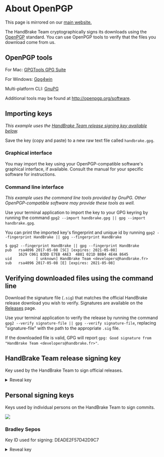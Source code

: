 # About OpenPGP

This page is mirrored on our [main website.](https://handbrake.fr/openpgp.php)

The HandBrake Team cryptographically signs its downloads using the [OpenPGP](http://openpgp.org) standard. You can use OpenPGP tools to verify that the files you download come from us.

## OpenPGP tools

For Mac: [GPGTools GPG Suite](https://gpgtools.org/)

For Windows: [Gpg4win](https://www.gpg4win.org/)

Multi-platform CLI: [GnuPG](https://www.gnupg.org/download/#binary)

Additional tools may be found at http://openpgp.org/software.

## Importing keys

*This example uses the [HandBrake Team release signing key available below](https://github.com/HandBrake/HandBrake/wiki/OpenPGP#handbrake-team-release-signing-key).*

Save the key (copy and paste) to a new raw text file called `handbrake.gpg`.

### Graphical interface

You may import the key using your OpenPGP-compatible software's graphical interface, if available. Consult the manual for your specific software for instructions.

### Command line interface

*This example uses the command line tools provided by GnuPG. Other OpenPGP-compatible software may provide these tools as well.*

Use your terminal application to import the key to your GPG keyring by running the command `gpg2 --import handbrake.gpg || gpg --import handbrake.gpg`.

You can print the imported key's fingerprint and unique id by running `gpg2 --fingerprint HandBrake || gpg --fingerprint HandBrake`

```
$ gpg2 --fingerprint HandBrake || gpg --fingerprint HandBrake
pub   rsa4096 2017-05-08 [SC] [expires: 2021-05-08]
      1629 C061 B3DD E7EB 4AE3  4B81 021D B8B4 4E4A 8645
uid           [ unknown] HandBrake Team <developers@handbrake.fr>
sub   rsa4096 2017-05-08 [E] [expires: 2021-05-08]
```

## Verifying downloaded files using the command line

Download the signature file (`.sig`) that matches the official HandBrake release download you wish to verify. Signatures are available on the [Releases](https://github.com/HandBrake/HandBrake/releases) page.

Use your terminal application to verify the release by running the command `gpg2 --verify signature-file || gpg --verify signature-file`, replacing "signature-file" with the path to the appropriate `.sig` file.

If the downloaded file is valid, GPG will report `gpg: Good signature from "HandBrake Team <developers@handbrake.fr>"`.

## HandBrake Team release signing key

Key used by the HandBrake Team to sign official releases.

<details>
<summary>Reveal key</summary>
<p><pre><code>-----BEGIN PGP PUBLIC KEY BLOCK-----

mQINBFkQpw8BEADpPeQ2xW4rVObYATTXCWGA4nHmaHkDzWMqrHRXspx80KL2Lv/8
dJgbtYVzldIExKJnxOkielDRH+pLx+B9wHXcaX/ZA++vhz74tcwk9iXiGgKE1bZa
6fu2sAOBED4OHPik9MHGyHuC/zJUaM6LtEg6GrRio/iR//WFjPo8DFf7mN/1NcrG
AWT+4egcFxiJ2x+jOQ6s9p1kSzNJN/Xw/0goMnF1rQHUqklIKX5duA8mQ6HqL1pY
RGnSobZmasmSPG+CCFhXZg1LFzutDrxYuz3AIAFUgMJxCwfstu9Blf95lPSzqdPc
fTG2lyX2O+zSfR4M/Woc1Ki5VT081h+w03Z6CGSO33w/Ua9C7DF8RMZJPWlBwQdf
qNvz0fFEvMYDAJqqIwxyJMdrLq1zX25oBFZZwhugmlxp11/uBWegprGGtf/6U8lJ
v6Zyq4ffB6SaVWYAEGh9J3zDoyuHVuzDLBPAEh2mXJ4a5JysWPVblzYzjjSiT4MI
fQuiYbnwK8CSPXP5NmixMyk4wjQmVvptCsjlLguQCFPRYYpqvDlRiRTR8l815LqH
eIwUIgjU8SlujQq7ui4gCdi+9/yWLbNQk/+NB4bjVMn15a0PWeoxW+Jw0YXbXNpZ
ZM4McgAvbMvRbj0a8s9wpfGpbOG6cGv+yMU7kiPTPoi2MqJSpSSw3Dm9UQARAQAB
tChIYW5kQnJha2UgVGVhbSA8ZGV2ZWxvcGVyc0BoYW5kYnJha2UuZnI+iQI9BBMB
CgAnBQJZEKcPAhsDBQkHhh+ABQsJCAcDBRUKCQgLBRYCAwEAAh4BAheAAAoJEAId
uLROSoZFIDMP/RNEtwdRGCXqCx8ocTnr3JV4aPeYJJ6ul1/Q+zohRrSMu2E60eAc
ys+3QxJKtUceFy9Bhf/WpFQDwo8PaWeHaOYY2quSxX+rDyhP79iNS3oM2DEcQl8H
0DEdw/eksnE19enbjl5piDRVbxLdof4PTSn3d6nlAU+eYlXMOT1Mfa7iO5vAFSyB
uPsjUIudCHrVWAgkzjVYC4GKGWZXteNX4DfJDKlpvwn67X5pWIGJ42ugWL+3mTjL
8axvhhO96F1kbaFhVqzmTccFWPfV8JE/AE7zIiuk1kxfiBqLUEyQ7Zpo/vvLZlB1
3labNtmz8xG0tADR+9jN9RCWmZQ4ma3L0TnS0EoplgfELHY4E98UpdsVzmZOddX/
QX1CfkkaxxLcpAViALgUfd/LEdEoMF8W3am0oYL8slJfNiyDS8VyWuAXevd+BZ4m
sdMUKi41UuyEheXMb7s6DeakAKXUwfIMAnNQQ7t0S6t33LLbUGpGB+nIqP7M/vHg
1trC7xtN8eKvopqgcKXdUJPjo0z3V3VjoX7ApBe5hxyLogv+qWHs0IYwTPljNNsX
U634SGO+hVTTLMzdU2EIJAARgcmQA6tJ1rEcO0gm7yvV6PgCluvwAb+dx9fXhmbZ
yrGnptuWdwvAwvtyEPqGlzBroacObS3hp77spSlit/Dh5MU3t9dOUkjduQINBFkQ
pw8BEADYbTDxSnniwZNs+/zHhN1RyiqVO/odlu3jF/ld7/u+EMy09X1joCNrFA2i
GfPkc3ofmg8XhGCbisCZmpPGz7fXNzrdxapLOsNci8nYWrlzwrVrtHfHIKuf/711
lsbYnxmNJBMZbE+6tXVYZzEIvA7MIwB15FTfK/1Ehmneql5RRKk274Wbc3cR4VvX
uoat43zbFt3dQEi/lq3U39fjpsDPha47JVSfIJlmAHbSHFlYKv1BeeZdq6eRlrwj
n51ZWEzV4rcN136EoRrQNRyoFopoDh5TAvAXAZADNpYSfY8Kc+/HnqiMj0O1qwTH
ALjWPVbr+eGJ5yPjK2dmooYZ4XbXKuaIc1FgNF4G8ZzIYjcxzmjt03GqRI2mtRo7
8SF2YryUnhbZLRNuui31AQaPG/cl2ZJGPiS+j7HPHNW1PzgCq/vz/YU1m8NmrSpd
Kh53RI42bsd7q3HScT5TfoVzqB69bROqLoUKKKN3o9tazflymRjZ3jE6GY62Yx41
WWRsRlP+eYbs8c7MJiM+/o7ElFWkx3Z4mrKzsdKp+Z0yPvEU1CdHStogPkJbKJfa
xrI40VAY1/2PRNV2LNUpCAjrD5h/PYpl3XkYBt3r4+0uNGlZrVU3dDPpmopMWkev
hPLkveQufyuPPdRLpooMfcLXT7C/viTa6cOa4GshR7zaZWIXTwARAQABiQIlBBgB
CgAPBQJZEKcPAhsMBQkHhh+AAAoJEAIduLROSoZF9AwQAOj0GDn9NWCLeL0IYXIG
+ypTV1YgnFv9gADGN1cjr7iQqAHvwUFHoRwqD2pqUycj2dbiY1roAr8L6fBhvmfq
Bj2AArjZ5SiIvKgVmXLWymPLpgICzRYYkjcXEqx4U6IWwZQD33HxY+wSfdL0Kiv5
hsMeb1nfk9MZvFhn7LFflZclztYpipKV/imBCcG0RB5cFmLrYRzgwyIL6FU52uCK
V/JZuePc+nZF4nQ3/LziRpb1SkP2emw1U7ClmxB+gvL8B4cgpsi2VduMAWPzc0Ci
lZPPc+bLeMPC1WFZSKrdz41IQcngj14Rn7Y16m9apFIbH3aSaf96pKvEpWGd7DlW
4W7J9R9l6Cmvcx8S6ZIIHbllcC8H9wF7Op8AKiGkRlWM1Q/IgU81kXpaO999wNuS
ZauiwbjcuvoOZdLU23AYmQWvDWbzay9HerDLoQld9FH4ZaDn4aq28Tgn0NlPk5NV
FWKfSAVvLQL1nc2n57l9NTRiWyzFVN9vD0qsYPcVShjtXjw8zMLH4lX48gfTlupa
NaghFGS8apfNJB1nMFHhkweu8sZ/fGmF7tUpHgz8xaAYmRfF5bIZO3jt+EpmcTKp
N9R0KA2Tau8RgIr14e9ws1i/NylW7z/CXMtxGiWwegWJxl5ZcVKm/3e/Nh4Am0PJ 
TalAuh1G9VxHGQR88NntjQOK
=2vLY
-----END PGP PUBLIC KEY BLOCK-----</pre></code></p>
</details>

## Personal signing keys

Keys used by individual persons on the HandBrake Team to sign commits.

![](https://user-images.githubusercontent.com/70239/27506980-7cd97d52-5893-11e7-8e04-495b1cc0805f.png)

### Bradley Sepos

Key ID used for signing: DEADE2F57D42D9C7

<details>
<summary>Reveal key</summary>
<p><pre><code>-----BEGIN PGP PUBLIC KEY BLOCK-----

mQINBFlN9oYBEAC2WrDb+u86bQAWfpyidcq9TUJr5dwDLFTjcjPRS9uAqNuDEZzW
kHnKjdSgpPd/VEzmQ4PjItTF3JEsu4jJMhSJRXSOOxsRk5LCSecJ/HDluSospPJX
VHxBnnNQFNpwkCkeXE26d1gyyMPSx3cA+cHzqDOQ+ucOpHWxdh48gKc4qrth6TSh
QP3abKsCj4GVgTHbXQEUu+If+w/EYWdaaVvtVFmw4Vi+CrrQNW7ma6bZ0UDXlJ7R
4LwBia8zX6Z7KHNAu9MXe6wxVPF4Zfb9YkFNxCyPPdUP4ftW9FhoS5v04EEs/r8/
q9iRnHj9YXsFSGVQW0iU4WJlvnCFTrZf6cQ76GbO2aBat0nKWdIIuEGkwOJ3sA6o
cVmDRSo65zoSxf+UPzCdOwzkg76iHPwzQxfkkMmhiuq9+rqLKmYsuE/BL4h5imGZ
hrAnjEvsWCcrU82S+lQbgwAjAnJRW91LX5MfqxdjZDiv6bYBBgDPb0U7NGDRf/vN
mFh9GplCup3hCrpOhNi29JzGwfWiXe4uUWkraQQYmcrTDbD17DxRuImjd6CrbFgC
sfPS8a7N+K0H5vvINPHlFYdv7oCQS17X5Gxqi29tvxzZbH/IjSTDDlAdSvXoz7TS
QTQAOzXG/mb3sXxSWWbkjSAoUWp0foJfjHPz78oZ5U/1e+tzBd1w6eUZwQARAQAB
tElCcmFkbGV5IFNlcG9zIChIYW5kQnJha2UgUGVyc29uYWwgU2lnbmluZyBLZXkp
IDxicmFkbGV5QGJyYWRsZXlzZXBvcy5jb20+iQJUBBMBCAA+FiEEjyjCuAe91dd3
wVrE8/+eawV+2K0FAllN9oYCGwMFCQlmAYAFCwkIBwIGFQgJCgsCBBYCAwECHgEC
F4AACgkQ8/+eawV+2K05Rg/+ISxCPe5GcWfO5qHQgG672oMSuGwRiJ/KKXjH7MGD
yN2XBZ3rBWK+y7bF+Sb/Ag/PsCeUAq9x4Z9yNAL4bEdHivQyWIavCatg66Jdy9Kt
fHM5jvZiJ+DxQor4Ngt6dzBrXJRSZJBnk5w1/rEMttwbzXZnK46d/Ycr7x8rbThw
IJB+1UI63stjKmzqiC1FBemu+U4xGi4XRBa7ozRD37pQQi9eCOFv1E8NHbVxMyXv
Ol1fLBYzby82O5fbb4X1sMHz+fkZwNwl0toJwSwKi11Of8jGFFgWXb6nOH6cgfOi
YzADeILnimOVRmh5zoRPCFub+RddIoHMd7XTM7zAIushppvBw/hgAnHAZRCsGJry
svVXaHGCqV+ZShUmBmSckrvsMdvjYjHnFAsZHcxERZTN8T8Tp9BcdyHbH4SX4iKi
NuYW4dFGVCH1FdqSvI9vh15HJHZN9L3ztBD29myG4ayoAarzO4f0kfAXKc3aWxFH
1Wya83ji7agZNsjzZRzDEW2SE1AP5z3CVPt4Op9MHg+5MdeGd6k8P6VJDbBntE83
FwQeEhiwEgApsK0qgdnKYHfk4V0x+/izXxLSpm1lbV7hleYlAMhCjBWsVSIDQ1XM
jaKgYtsMkGhlmWLjtr57dcUniOlcDDNf9X/YBYg+QPnY0Gmz2CPK0nZISIGvDwdH
+xDR/wAAMP7/AAAw+QEQAAEBAAAAAAAAAAAAAAAA/9j/4QAYRXhpZgAASUkqAAgA
AAAAAAAAAAAAAP/sABFEdWNreQABAAQAAABaAAD/7gAOQWRvYmUAZMAAAAAB/9sA
hAABAQEBAQEBAQEBAgEBAQICAgEBAgICAgICAgICAwIDAwMDAgMDBAQEBAQDBQUF
BQUFBwcHBwcICAgICAgICAgIAQEBAQICAgUDAwUHBQQFBwgICAgICAgICAgICAgI
CAgICAgICAgICAgICAgICAgICAgICAgICAgICAgICAgICAj/wAARCACAAIADAREA
AhEBAxEB/8QArgAAAQQDAQEBAQAAAAAAAAAACQYHCAoCBAUDAAsBAQABBAMBAQAA
AAAAAAAAAAAGBAUHCAABAgMJEAABAwMDAgQEBQIEBAYDAAABAgMEEQUGACEHMRJB
IhMIUWEUCXGBMiMVQhaRobEzwdFSYuFygkNTJIM0NREAAQMCAwUFCAEEAQUAAAAA
AQACAxEEITEFQVFxEgZhgZEiE/ChscHRMhQHQuHxUhUIYnKCIyT/2gAMAwEAAhED
EQA/ALqQQQNuh8dEFUILAo2rTanX4azmKxRb5o/h7pfoFluLUh4SUBDn06arT50l
CxU/0k9aUHU6rz+27oS3zYscG/FWO/T9s6GxdKKeZxz7EKX3K2ODJj3O2Y8mS7Fg
ypCEBjuWG1qZKJMiN2p7lOBsdnqq/UApWwqdQtJUOo3FoPd/ZTfb0LeZ2DiPbhwT
Ee3DG8M4dwfl7nOfbmb7cojTES0NzWS+68uIS4uI2HHEBRUtxIKzXYFSia00i1G+
eXBu7vxOCVWts1orjj3ZYoO/L3um9wvue5Q/sjDuHrdYbS/cQ7cIrbVyvVznPuO9
zinn5Dy0p6dqQlIQkbJTQaLLXSLa3b6jnHmp7Zpjju7u5k9JoBaTuRNeI/ti8g5d
BgXnMbScURdAh9eKssyocRtKBVsKQwwKrSFHcqrv130mAkccie0gqQrW2s7ePzlo
4Fv1UxIn2t+LzY4zd9tjEGSwFKXPjW6VMlP9yaBCi+rsQE/9qa68DFdDGpA4Jb+b
Yu8jWg8S0U+ZUK/cR9tLDYcKa9j1rnOmGkOpY/jVuhC2iCklTgAI2ApTbXlb6pdx
uo7FJtR0Szmiq2gPEFV+OfOGrvhz8nH7VhFycW0rvjSW7ZMJqXiVOVCVAqr2gEnY
bDY6PdG1EOILnAd6hfXNIfHUBp8FAjkLDrjHYRb8jsU62zXqqZhvxn4XkP6/V9dv
zA132+ddHOmahFz1a4HgaqOdW0yXko5p8KJEWzkbJcLz2Fm0Ge1IdnIjxsiglxb6
pTkaK1EKVF0k/vNR2ylYNe9IIoRu+sZGYuVpxGXf/c9yHHh4lqcqAHuw94V0v7Cv
uqbui85wfILnLds+ZLs8rFXpTy/RQ8lC460pRUoS/wCYJcACSvtrUkCr70rqZ53R
vONMN2HtggvrLSgx7ZmDA57+zwyVq9DBAIV1rT89HJlQd6ZWfojfb8Rrn1Vv01/P
QT0p+WtGQrPSXeLR3HRI/wBdePqpXVYKbISTWms9RclRMzufdmL3dbzDi1jvIWxG
fUApXaE79iAkVG3isA132GqrdZarJLfySt+04DuVr+jNHZHYRxO+4YnvUIspw6Bf
JLb1ugSlxHn+7IWVukSXWn0Kbc7PpUpUoUBCe0BFOtQVajiW4Z/EGm3+ntTepOht
318xAOzs4+1dyZLnjhqWnju2YpguMw7a9HXIF8yR+v7Ud50Vba9ILLjqz21ACBUV
Uremm507onhxFKVx37h7fNOVvA2eorUHZu9uPdgpL/b79puH8fWdvJF4vEj3rudA
upaDkyUe7zuOOrSPN3JPQUA20YdN2TruX1JMQMkw9Vaiyyh9KPM5osjsZxqOtRX2
JAqqu9B+P/DUlvhIbVRPHOHPokFLnNPx5SEKUVAlC0VBK6bim+2mOS4a5pAKLLe1
c14J/sow8m2Zt+DMDJKVqQrtoCBSniRoR1G3ByUsaFd1A5skGvnTjuDLk3BaYZdf
Pq0YKQG1FXeKg0JCkmhSRpritHnJPt/ZxS4uzohEe4D2mWfNIHrtQfXynudeu9zp
VayoBTTRdT5lhtFSqvVaiOg3ItKfNA/Py7EBaxoEcrcsUMLPvaLd4DbrkmAibZIS
0xpcNxk/UNevUNvlxLZUQhZqCSKeFanR5a6nI3FRNqehtaaFWZvsG+02JY7ZkmX3
RSpRxlVqSzB9VR9Nb/qSgpxJH6ipoEVPw20e9GgSyvk3ABQ91470wyHifkrWiGjT
zbqIqr8dSLzFR3yr++lvSm46a0t0X3pjYkDWLKLt9g2p8d/lrS65StG4LSzBmvuP
IjNRmnXHpTho22hCCtSlk/0gDfSDVL1lvbPkeaBoJqnTRdOkuruOFg5nOcBTfio9
wxaOVOMctzDCYs6WLO84xCyF9QQ1dVxaF0Msg1QhPRNTuP8ADVZII49R0+SeFrqN
ODj/ACpnQbBuVxL7RpdE1eGyvXMa6RoJaM46/bzHaTt3KOHHltmSWYF7agOfxd+9
RRc7AQlbTpbU2spU5QpKVDzEUO+gawjLwHNxa75b+CJtetX2czoZSOdm478QRlUH
BL/KLDAnNwkzZ8cWu296WmQ2o98g1SlXkClLUigIUrb4ay7t21HM4crfbv4pPYzv
FS1p5nU8PgOCfvh6zNxbcI8Yn6VAT9G4QQpTY6/jX/w0edKW+GGWxBXWV35qnPbx
9vqnvkttKju+oruaSCFrPUrHyGjCZo5TuQDBI4PFM/km9YgsuuvPR4xW3ufVQBSp
V/nocit2uJLRVGEt25rQHHFR85ZW5b4760tdyEBX7JFD8euh7UWHnopE6dmaY6lD
b5KhxLk7KUlrtLlSBTt6nuH6uo1xasDTiiaS8qytcVFufh0d5a+5ioWSATQ9a10R
sY1wTRPfOqlJivCONZLFyGxSLSy8rJYL8dtSkJV2vlB9M0IO4XQ6L9BtojgdoUW9
XOeGVbhREQ+2D7asi9v+A8sScnbcjP5vkrv9uQnO2rdjtaVMw1USBusurO4r066k
vQ7EwlxpQGgHAf3VZ9dvRcSNIxoMeO1FCpQDT+mXkKx+NB08NYt8ix38R+GsW+QL
tFHh1r/gNYu03nKmPXHLcFu2JW+U5bk5a7Gt1zu7ae4xIDzwVKe2+DaCB8yBqN/2
hA6508WzTT1HAOO5uZKmT9G6hFp+tC+kaHCBpc1p/k8fa3xpXsqvC3zrBjWGWnEs
MYVieK4uhLMaHKaUhK20r/ddfUepc3UVeNdABumstWxQAsjZhQjPeTxUm3ltdXup
Pu7w+tcTGpLTWhpgG8MgOxJBGOWjG0MtWRttyzzHHn2H2FpXHdblrMj1EKB7SlRJ
7euw0LvsI7XBn2kk4ZY41TxcapPfO55iRI0AGoxBbhQjOo2rqW3jm3ZFObdMcMxw
g+oz+rvUsCtf8gdetn02y5krSg9vYpvvOp32kedSn3suJRrGww02EpDKAEhKUp8q
TsABT8tSFY6G2AAblG2pa++5cSdq9b5GjNtq9JPq9wIDA6da1/5b63qUDAMMexca
XM8nHDtTWTZKIyZCnwG2260Slak0A+PaR00Hyv5QSRQDtKO7aEvI5cSexRH51cnO
Qw5a5aXmlDZlw96T/wCtPmH510PTvBfUOpxxH1Un6G0CKjmV4YH6IdeR3xpEZyFe
ZJiymjsFjubNT/SsihHhTY67DzG6pBA3jEf0707OtedvlNTuOBTeiYpK0Oqj+vHW
ohL7I9RNKV8wAqn/AE0ubK8eYeYdnzCaJYGgEOPKe35FPnxXEZkXGI9FUFrS6juN
RVB7gemiLS9SFaDNBnUVmRGa5URxIUZLcWMgDto23Sg2HkHw1PrJDQKnZzW0WQTt
trfqFbAJWBaSSdta9QrYYV5ltPSms9QrfplKGW/arR//AEn0qk07m4STvt8dB+qd
Vsi8rTj70eaN0ZJN5nCo9yGD7rvuV8dcDXw4m1apGT3JTjUV+RDcitQbfJfStbTc
yRJdaZY9QIV2FxYrQ0BodQ/qHUl5dTObAwv2Vzx96sT010Hp8Fu2W7mZCM+UkAkb
xWnggA+8P7sHP03jPIsmwiLYvprbKhIiY23f7VcZ0qNMlBoupjWKdIdWhCQSqpTT
r0B0m0bRptQvPQuS5raEkgEAEbKkUUl611Tp/T+kfn6c2F8hc1oD3BziDWrgxpqA
N+CsYcV+5Ph3m3i/iOycH57ZMvmW/G8eVmtvsd0jXR+xTpVuQtcOWhla3GXUqKwQ
7Q7EHfWdRtZA2K2YKANGPuUT9P3El9NPezEOc97id2ONewbkQiwJj4ri8i/ZC6m3
R7bHelXSY4CEsxmWi84tXaDslKSTSvy0f6LAILfmfgaVUY6/dCe55I8RkOKQaPcl
wLNlcdQWuYsdjXLly3N3fjO0SrpGiTL3bHo/1SJMaPLU24pBbqokpFPGmlT9QiNK
OGKb2WUjQatOGabJn3h+2+64vcMnjcv2FiBFmXO3PKnXKJbnm5Npmu26UhTNwcZc
oh5lQCu3tWKKSSkgljn1SIRk4lE1jokr5Q3ADt+uSCf7xPvc8We3ubYbzYcdi8qY
7ebnerY1b7PkuPLmOJtRabExaWHpS2GX1uKDQcSlRCCaUIJQ2fTl3fSczXNY2gOI
NcfhREU/Vthp8RjMb3yBxFQRTDdvB3ppsZ+9D7bub8dxphq+ReOs1yaSthnjK6ym
ZdzDiKFPpvRUhtSXE1pXtpQ18KtmqdJ3scpaG87AK8wBp27Nm1GfTfWulTwB8rvS
lceUNcQCd2W/YlbecvtuXSnLlYLil6NO8y4jn+2a+ACq0/A7U0024LRyjA7jkUY3
DhgT5m7wuZHmR2Xh9Ety1SzTujg1YXUV/Qen5a8eUc1R5Xdn0XEjHFtDRze3PxUs
uDO66XyzwkoStx+RHbcIT19V9KAfyrok0dxklDSa1PzUe9XsENu94woD7gjboASO
0f0eUfgNtWCVRGhfFNB213GsW1gU1/AHWLFgoCoFd9YsQu/fP7oMz9vOF5jl+Pw2
8iyG5SpcVGM0X9T9BbbO5dZTiHGUOrZQG2yFLCFGpFKarNeyTG5DQaGR1DhU8opW
m7tP0VyrW2tmaaZOXCGPmBJo0vJIFR/LGlB3bVSv4k4799X3EOF+eOQcLyvBcS4i
vfIsx7I4eTXS5m+ycltltTcI4bfZhvvFLMN9LKTVANVJIoTqQbzXdK0Z0cRaQSMK
E7cMfNioQkGq60XzPc15Api1opTHDDD6YZKJ/FHtQ993PXHVovPGXF1hc4tz/tdh
XaC5ittjSC3Mda/dVEUJCVNymFMKQQFB4+n21VQv8t7Y27zzA8w3lx+JKHJrm6uA
OYgAbg1vwATpwfYx9x7ieFZcXt11RhD+bXWNaLTjtrzoJL89bshaTLct8hTUdlv9
1fqy3UN+YhJKyU68XaxYPdzFgJ38o+fyWmS3TI+QSODdwcae7ihjXzn3nWfyPZMW
yPlvJmYD0+JEyGFJus1TorP+nlIKnXF9hSlKga9Dp99BpbzNAy2AbkndeOGBJ8Sj
0Y57QPbzdm0tS513ySZHQO5pWWzH1hPUVREeAG3gABoZmvZ29g4U+SXVANDnxQye
asD4f4y94OcccZHDusfjWJj+P3K0WyPepSXoy5cJannQuS6S6lTiN0k1AO3TT7pl
1zQh76nEjDApDcseXUYQMK45Jt+d7bwBZOJf704zWxbsvtkqCyxFemvS5bqX5oYd
DzLjrqVkNqUe4AUoCDpQ+X1JORocGnaStxgxN5ncpcNlMEnfbNepEfkO1pmvK7I8
x1nqSex0OMgp8QfNtpS6R5jIGNQm6RobMx2VHDHdjmrGftfvueY9A/tvMLgp+ZAZ
cZjyVKaWHEsSFxKpUxVJKXGVIV/3A6gzV4XNko8cpVwelbmOeKsbudoNO8KdtvzF
lbzKZqwy4GkmQVDZKiSkb/HbTL6hRaYqBEa9oGQY9dc4x2HGntzpbkyN3NtrSvsC
Vd/dsSeqaaKelGuddsrvCiL9l3DfwZOU5NP0Rr09NtT8Tiqnr4j5dNYsWBSd/A/D
WLFgUDcH/X46xYoLcr+wy9c18j5TyDlnNN240jz4s62Y/Cxj6UTEW26tJZmF5+4M
OpbfUGm/SW0KtlNQSTtAdn0zci4kmlcBzGgAxo0nGuWJoO6qtBrPW9pNpkNlAxxD
KF5OFXAYUzwBJOONaZITXMv2ouO/Zp7c+UcN9oXut5Q4uvWRzn767Km3LHr7a38k
diGN9TOblWf1v3UpCHC28k0366U6lDbzzMdK1spZvGXChCaun9Ee6FzYyYuYb8/H
Z4Kg/b2MgMp7Ghyw1it0sbs1idAXcrxCjR5qZCkSGm1NtpSFLcFVEAJJNSdidSU+
yefMG1B4E0USyTRtcWuNC2oPEJwUcNy7PgE/k3LeQ7ZJwhhwRbjKiypEyQ++ElxM
dsrSWytR37Soq3B7aGo3bgB9HAgD3riUgt8hBPwTPxGcyv2eYnx1YLF/YkjPXoSM
c/kgmM48zNcLLD8hx+vpJXuoVBJB2qCCXU3R5SW4AbkgbC3m82J9vBO5d+GOS+Nu
RrVgSriImdw0tuzZcOcYnopkx0zYy2pTJbCXFoVTsWmvcKeI0x3etPia50mLMNnc
cM+3gnR1hCWVbmDjTGnaKZ/Kiarkyx51Ey+W7ylcbtdbue2Mu63JbjlwbLRV2MvK
kF1ae0V7QFFPUpPWj3pU9teRc0JA20GXEJnvGyQ0r5gciV0rJinEF3ejNz73f8ff
eI+qnPvRJEdBO3d/9aN30FOhG48Rrqe2nZXlo73Lltwx1AcClXe7Nj2AW+Bd8ByN
67maD9ZJeVEkpHQJKmwgltSqqolQ6DxNaJYmvdzcwoQF7vc2rSCDiEdH7aF/yPkv
KeXsS5EyKRerzxtMYbguvLLkz+IdirfYSpTpKlnyGhr4/DUS9T6f5GSM2tx4hWQ6
F1R0c08Dsmuq3g5Otm985j5UbukWdg83D8KkKcRCGNyVSr800CUIW82+gB2o3IaI
I8AdAjLtsTqg1PaMFIV26WcFrsGnccUQ/wC0F7cuV+HOdYGd3zMZl54nZakvi53J
LsU0cYKG2y0+hKi4FKIoN0mtdSh0a+S+umvaygbmaYeKrz+0JLbTLQxPlBc8igrj
QYmo2K0Q9y9hsceSauQd6BtBNT+WpkFo9V4f1FaDbVciZzNb22Q/FssyS2o0Qv06
An8zrgMjrQuC839QsDeYMcRwSUlc43NSlNwcYcLpp2IcJBO/wFderGRf5JBJ1PJW
jYzXtXGkcncny/8A9LGksJPQlt1RH+Q1v1LbevE6xqT/ALY6eKlxkLSJDa3Jk9TK
BWnYQlIr/nqJr2MO+5ys3pzy3BjalCr97F0sFv43vVthzVzmoYXJuCfVSsrbVVLh
JG5WAagHQ2yCKN4LSSApJsLidwJkABcKDClOC/ML93OJSONfdlzdiKT3tvX16day
gkJcj3Yia0QP/wAtPx1M+lyh1uCMgFXzXLUsvHg5k/FSi5ZzayDEvadxrgGONZNi
ftvwa2ZLyHHk+e2z88zO4OXuXLnBHaHG46HY0NpB69hHQkaHnOkke51aczqDgMME
rggZHH5scMuKbfiz2+ZF7is0yBd0ytiysRj9blWSTZrTc+4zJCUyCGvXcCzQLTQJ
6Cg6DZx/JEdGt27eCy2svUBc8VFck9mWe0K74FFVfrFmk682lLyWrwh976nsW6sR
0PlS1qJShdAveoHQ1Gk9xIa40cePu+iWSWjQwllW0XXueO3flzg7K7jmUltGT8LS
7da5jbzSf5CRAu0t6FV55RBdVDkshI6qIXXw0yabbx2N0Xw/a/GmztoNlRmm90Qk
YWuzPx7Nygjh3HHI+WLzJzC8MuWWw+PmlyculW6MuSmDHaUoKcc7PN2ihOwJoCeg
J0fy30LSKuAJTHDpszgaNJDc6LmszGXg8rYtNoKidjskdxOw+A1uU4LgN5cVYG9o
3M+OYT7koNhYtUr+G5EgYrYJOTNRKxU5NJRInRIzroIJLkR0b70JA6AkRlcWYdGK
7KnuCsVFqIjvOUgjma0VphzGpFe75I5eJcK2a0ZjJQjs7mnUqSFJC0lC/OgAKBoA
D00Fv0aAvLTgdiOYtTkMPM0VCsVcXe36wv8AGWCr/j3G3H7XDWpCnNgVtBW3y321
LWhwvhs2MFQAFUPqrTYLvUZZXirnOOPuUhbHxnjlqZioGNQULjJCQ84hC1qIHUkg
76cixxz95SGHToGDBow7F17hhqZ6EtIjxY7CTX00tjf/AAprRtq7kocyootA8fRC
4hbyozPpgBKkMpB2/HWelQUWegOzwW2jDLahLiEXBILp86qIrrBEN675FALOeZIC
bJc32LmwXpP7KYbjneVFxNNk1606aiK6u4qUJzVjrDRpzIKNIpjUYIPXIOUZC/kt
2w3I3fq7Df2nEWeY5+spUT3tLPRS0popJO5FfhpHbMbC7mGRPsEaXEn5tu5hFHtH
9j44FVy8/wDY3iPuK9wvuAdyuwS2M4w16LbMWydiU8gRPpIyZUaSGEkNulfqgqS4
DVICRTro9t9V9KPkBzqe5Qzc6A26d6jsCKCqFZbsGyDC8r5d4ZzFtEPM2ceYipZJ
DLTtxxS4IcShJkKBpIikLbHj3ADRHFGx8bXtyJ/uo6vmPhmcx2Y+FMCtDgbljDeN
8ruFpzyzNzrbc1KVDmPISVtE0SaJdoO5PbQpqDpZf6G+dgEZo4e9ZpGvMtnf+1tW
H3dynXimeY5c7Pc7amUwvDZT7rl5vbq1twkw6jyN+mgLW+TT02kKUtatqUqQ3y6F
6BDnHzAYDaT9N5S2bXzM1wb9pJqdlPruUjL5xrxfcwq3cZ3CfAVzy5GkZHLvLDce
DZEQry9mV+9aW0strNvgxovdWlVOqSN0mg4xsrQWvphgPgPmUn5xJJVuX1TD/ZKz
+zzuVvcG3CIdZvE+I/G701KGlfUtJSUq2Pl/UPnTSbqeV8MsZ7FMX6ttIbiCcbah
I37lHsaunAvKGR8u8a4utjgLPVFcmPGZX6GM3eWhXqRlgd1IzzlVsufpBUW9iBU1
0/V4pgGD7qbdqi/q3p59pM6QDyHdsPDZVKD2duXa7++7gywS0iRiEfFrLl9ttaSj
0nLpDskq2MzFpFSXGvWUlNT0ofAaHrwNbbO3kkd1Ua2Ikl1SEH7TGHU3kNNCeFVa
qs1ymq5WuVnKC8t5UNyKkAkqRKjNuIA/xpqL795juT3fBTfpkLDp4flSte4qybhb
d6seG4tYZE8tOWi3xI7yB4KbZSkip+B21N+nwFkDWnMAVVOdSuBLcPe3JziR4rsO
XCRJcouUp30+or0p+GlZjBSPFZCZOP8AtylBKegqdZ6bVhqtB6ZLVuZJSrxrX4a3
ytXNCtRDkhRV3d6lHooV3rrPKsoqK3Ev3eONvcVzzI4qwuy3eXa8E+okXPOYzSZl
puclVYTCYqmlh0tnvWsKWgVoPx1W696c1CGFk0pFScG7R2lXs0TqvTr+4lgtg48g
FXU8ueQP9ESfML1EumPWfIpPfGVCmRH2PXKQ4T3enTtClEVSsimu4LukfK4EGvvX
jeWhEvMw7CDQUw+ah77TM7xrkL3H+4VuM+ld3t19YReIKyAVxv45piO6BvVCvRWk
H4g6KbC4rK0uypgo71S05LcsbmDj8kuvuE/aavPu6w1XMvt+x5Nl52wEerb72hsM
xby0w0VCDMWAAXFJ8rSz0B7VeU1Sc2GsstHUJrG7PsO/6jaFGWr9PG8ZsbKBhX+Q
3fQ71Unyxvj+beb/AIvyniM7hHmTGLgLPm1sXbPrbIZsIhqQuTFkFciPLBopQRsr
9Q2I1IUL45Y+YGrdhH1HzUQ3UE9s8tIo4HEHP3pUcf3jg7DYxvOY5XNymZZJDH8R
jNrj+l6schSnVmRLccRGCQB4Cta9AddyWzQPJ3+39UkFxK48rsvbZ/RIfnH3Tm74
jkWJccZQpqdemF26fcEuyTHj2a4OKemW+2qAKG23lp7pak9ocr2pCgVHQ7MGmWpH
hkPqe3YMkTWsRZH2+/j2LX+2dzk/wN7hMfsN1uTAxTkN8RFuJLaVtXJyiWCXV0NH
KdlCaVI8dDHV1n6tv6jR5mfBSZ+rtcbaX3pPoGSYd+zxyV5DH7HZeTMHuVgye1R8
hsN+hriXuyS2kPRpkOQjtW06lVapIP8AxG4rqP8AT9ZkjdiMslLXVegQzVIxrmg5
cceyS+e2L3pZ3y/d1yYHFWIW5mw8RzX+2TEXjC7RElAOulQcMmO82+0UhB7qE18d
O2s6uTC2Mfy8x4knBMPS2mRflm4kNPTaI2gbQGgVrxVhr7c2OPc3ch3z3DZtj71n
wm1qit4jZHkhTzpixUsREvBNU94Sn1nBUgKIHTSHpfTje3fquxZH7zsHzK8v2V1A
LCxFpGaPkqT2A5+OXijyKyjH/VbUGn36/wC4PTO5P46l81oq4hrVttZTjSEqUiA8
lZJBSGuusBWENXxyvH0oUUwJHdXp6Z/563VZQL7+78dc9IO26R+30/a6+HhrKrMF
tnMMZRsIL9PH9lQprfMNy2vzoss4B4o9lvvCvGVWFcHCOP8A3BuLm2eK6pqJb7Xf
ICAZcFlaiEJQ8lf1DTe1POlIokUhzUbyWeAA1PJ34f0y8FdXo62tLC5eahnrYiuA
qBQgfGnGid3lf3nY/bcdmZU7cR/Zdg7k46g+Rd3uABQhaEjf0617Kjf9Xw0NtsJH
v7T7kT6xeW8UXMTRuXFRf9l+a3/CPctaOcZlguFwtOePos16vMZEoQn4t0WXnilI
AQ79KtDa+6h7ACAR3bvRugGtjBxFT7e9R/rEEQuAQal27d2/JfoHcWR7S9wjgkfG
3ESGJlvQ/KkIACH3pCiXVHrVSVbflpZHdiS3bTM5+3YgbUYTDqcgkFADQdgAw7iM
UD/7mH2guH+er3c/cTjOA2iLzW7BEDJrjLheuxeYTTRQhqT2kFKkg9qX0DvSAOoA
AVwXFxG0NY8sHYdqRvhtZ5CZGNeTtIxoqpWa+1fjDjK95BZ8q4fgWGbHSUzLPOZM
0tOsr7Vdi5S3RTYFKhsUkEa8LnVr1z+Vz3VHal/+k0+JvljbQ7aKEuUcNsM5JOyb
BbZboTU9fe/jb9uivW91sUCUtoUj9kinVJFdLrbUHlvK8njU1XqdDtg4EMbTgEr+
Pb7FtV4iQbvw9bv5FDoLBiMxW3AsHyrQl9CKGvQhevSe3kc3B58Sniz0yAO+0dwC
uofbXdw/KuN7IjIX1sP3CyJYscWUVLWiY4fOlxxalH1AQaVJ+R0D3lq6N/j4p6lu
HOho0YtdjvICWvKvttvPOF8xLCLAwH7xAu7rMlDiyhgW99pTb7zgJ3DXYFfGhUB1
05vgdcQN5BV4Pxz8EON1SOwuHukxYRWnaMvFGX4w4ZsPFuDWDCcaqza7KylC3QO1
T75FXXlAeK1b/IbaLtOtBbxBjDQfPaVE2sX8l5cOmkxcfcNg7kvP4UhVPqVg+FSQ
P9dKxM47Sm0wt3BZfwshGyZjgG/9Wu/VeP5FcCFpzAXgbfLBIE9wFXgVddYLiT/I
rDAz/FYKg3FvdM1dAPx11+XKP5FaFrGf4rWcbvNB2zlEHx28Rrf5kwH3LPxYtyps
/c39t8Ln/wBu3IGOFCv5vG2l5Bh9xG3oXW0trktU23C0d7Z+SviNCulX3oXTX7Mj
wOasN1JpAudNe3+Q8w7HBV2MXyW885ca4pd7uyDFscdEEsor6aZkRtLbqlJpstYU
F/IK205anaMtbl0dc/MO0HLwy7kM2OuzapaMmdm3ykbnDPxz70Vf2w8s3LHY3FfF
oWmTiKo7LtwtzjLL30clUyQlLzLjwUtjuNEr9Mp7xsqoGyO1gj/17i4Av9Qlp2gU
bXHcmW4fOepGvYaRMhAeKmhLi7lw3jfuVy37efISXcLTx3fQ49C71ycRmq86GkrF
XoqyP0+Yd6CdjUjrSrfp0kUcnI7JxqOO3xz4p26qt55ohOzNgod5Gw9tMuFEQ3K7
Gzc4RQlkOdgp6RFQoU8dPN9DVtRmEH6TecrqOyKBl9wH7bOFe4ixS7zYgMWy+3NO
fxd+Zb7wkgd3pvtApDzJI3TUKHVJHihifHIRzeKKXue1lBn7lU45m9v3I/tvvH8J
zLipsFoccUzaeRIpVKxuWvuKUgywlBjrV/8AHISg/M9dLZdIkA5ozzDdt8PpVZaa
5ECI5h6Z3n7T/wCWzgaLQx/j20XtTK5MeLMaDZXHecWEpUind3JcbOwpvUGmmh10
9uAzRjbW5Y7macPcip/bb5kby3GJzWKMk4VCus2Bil7+pU8JggLCXn2+5I/aLqXE
tmpqE18dKZ9Ne11JNox7D29ybI9eZcvc9mwkYZGmBI70bzFszl43lViy6O/60q2v
NulKiT6qP60qI38ySQTpXYwcnchbVAZQW70TvDOXsL5CdkJxi+NOXS1lKbvjxITK
ik//ACNKPd2nwUNj8dFGoaJcW0bJXtIjkFWu2Hv+WaijT9etbmeSBjgZYjR7f5NP
aM6bjkdidBpcZThW4A62v+onZJ02cgTtzYrELjR+8LkF4qP7VKeWp6GmsD1ssC0p
aw3KbLbJeL2yXafoNK765qAcVsAnJZUbabKXCEOr2os0Cvw1yX0XbYyV5JCXlpYQ
gtKQdxTY/wCOtluGa4BxVZnlh4SLbd40y1uqbcaca7SWkgoWjtVVKj0p1roBhdKX
4hWddNCIiAcKKpFxRiqcN5r9xXC7LfoWaHc5V2wtgK8iENykoKR+LEpsED/oGjnq
cCa0guR9zTyHgcfbiog6V/8Amvri2/iQHjjkfiPBSQ4x5HszHJ1ptdpguTXA/FtV
qjJW02mUUkJ9dbznkbYDi1qWs/oArvpzdpJht4WEgOdzZ9tChDR+o/ytRu3CpY0N
IoK4NqOPaFeW+22gRZWe4HeLtbL/AHmxQWW37raJqLnbFuBTZfEaU2EhxAUsDuAF
aHYaEILUMu3wOIOGHiEb63emTTY7hoLfPiDgcjminW96VFcNpnku9RbZyt/USkf7
az/1AdD4j56X2sj2H0347jv7D2/FCF3Gx49WPDeN3aOz4cEkMwx1D9ulKaaCkOJP
dt0NPHXjeWxAqE86Tf8AM4McUFjnDjexXiXkuO5lYYmQ41fg+xdLJLYbfjSGHapW
0606ClSSD0I056ZqTXR9oTprWjvY7ewoeuE+xfgTiC53aZxpgcZlm9EqVBuM65XG
NHSe6qYzNyffaYSa0KW0pqAAa6XetE9wJz3pmtBJA0tBPJuqaJ5MS4kxfjtqMiwW
OPYm2lECNBjsxo7SVr7lBpmOlKUJVU1CR10muXNAwxS61n5XYYDYnvhT3kyGewBa
ahKEq0IXWoPjBIzRPZWbJXAOTR4jzFfcE5vv3KFvV2t45kLcaTGCilEq1PQm4LzS
/Agqa7hXorfV7unuk47jpSHT5vudEHV/xeSXVHCtOGC+VHWXXstt17c6rb/Yyctp
scwAMIPHlrxxR++MeQMe5DxK35lau+PBuIdZftz5Slcd9pwtuNrCSRUEbEdRqrOv
9OP027dDKfMN2RBFQVdnpbqqLWLJtzCPK6uBzBBoQeCWUhcdTCm7Upp2SihQ2pdQ
Vf8AdTw0ySxmnlOKIWPAOK9y/Nc7S/Hbb2HepCyQD49daY1+1Y4t2L5kxJiHXH3w
4YlSKitCB4awuG3Ythh3rmCeuWx6sB4GS2qiKgpFQaUNRrxfLzNwK9WM5TiqxfON
/j2xie0q4j/76Ftoa7h5wRuNR7c3rbcVrVWW0+xfcHlIyVev3EY5bMQzri6ehxdv
g53mF1s18viCWvTVkuLqa7A7sag25BT8xt46kb9dObfRvbMMKhw7jgoJ/dok02YP
tnUfyEE8c0zvHSZnAvK1it+VtCVjz8tpNryQbfsd3b1HQio9RPiB8NG3VehPmtzT
7mVLe3ePAKE/1v1ey0vQH4Mko1/Zud3E4hXYftiZrBY5FsBBTFZyO0ybc6xQAfUp
CJDBqP8AqDak/mNRTZXbHSsec8R45fBWW1+yf+HLGMgQ7wwPx9yPNPfbjOd1QEkB
Qr0od66JbkhrlGtpEXtScl36A2l5MiQlpJSrqQKmlab6a5tQjaDU0Txb6VK6nKKo
TPutzDGoOVIetKm7il9hKpTbah3IUskVUPjtoBPU7WTObFiFOlh0xLJZN9cFrhWi
iWxe4U09wHYo7p3FB8t9OdvrfNiha/0EtNAumzJjvEkkBfw6j/P8NOQ1SuaYJNLO
xakmWlhxyQ2lIVCacdTUgAlKT2jf4qoNemi6f/sdTit9j3gHhXH3VXj1FrH+o0W4
u9sUbiP+6nl99FBDKsk/j7pyNBUvvekuRFst71U7IjoUD+JUTr6Vac1pDKYAD3Bf
GXVZXc0vNi407ydviiuewzky+XDkW3cZXaUmZjKsbfuF2gOBIKbyiW222ts7EFxo
LCk+PaDqCP3H0/DLZi8Ao8PDQf8Aopt4Hb20Vl/+P3VdzDqX+uc6sZjLiMPvqKEH
tFQRtpVFnQGo0lb+ORWltvrCZda+Qjr8dxqufIBtVwC8nZVbnbclurfW42mGDSoT
RVQN9dG4dsIouPQG0L1jyO55aW20rbpuofH567MveufTotdy4RS+I6mg0omqSAKK
OvN5C7a0lVX+TYqchu/7RrGiJWpxsgEDxFSfx1FOrx88gaFavQZPSjLzmge+9TEl
5T9cxKuToxJuZDN6bab73bJcITr38de46EkVLBfW06Kirayn4ESz0nbSWdky4bvN
RvGz24Ks37B1uO91qSzeftaKcaVI8Ke9R4xrJf7ljyuKOYIwYvlveEU3EeZTcwIS
pp5tZpVDyVJcZXSikKGpotbqG4gLhlSvuVX9V0iazvRHkS7ynicirVPs1smW4jxx
jHJsGXT+1LlCtyyalxMyLEbloWsjaiwCPyOqlfl1lLRhU1B7RiF9ILPT2+mObGja
Eb2nyn27QrEC+YsbybjG2ZxDloRHlsFUxQNfpXkj91pf/kWSD+R0Qaj1DGLQPdgd
vYo303o6dmpmACorh2jYe8fNC85A90t5bfmxIExtyIFKCHO8qJFT86aBZtRbMzOo
Uvf6Vls/EUcoZ3jMG8mvEu4y5frSJJ/eKiaH4U7vAV002ltGx9RmUvvNXkfHynIL
nKuLQ9MsLFK02+H5aeZIW0wQuZ6mhXRg3lwKcSXCoHwqOoGvSKQ1oUjuGtzTY875
zNxnj1x+ComVdZFEuCtUtW5lVxWaj5tJGp0/RWli41l0rsomEjicB7iVWf8A5Sa6
616YELD5ppGg8G1cfeAok59ltsg8kZLf5ii/Dgfw7kaIk1L771s9ZCQDWpHqD89X
fto3Oga0bQfCq+Y929rbh73ZDlPuUuPbRyFPxC5wckfnpj5LcZrM6YsKPlLSh6cd
FNylI8tP+evDXdGbdQGMtqzlI8dqX9Ka8+xuhODSTmDvA5Kw/jebTM1i41fsaukW
0M3NlMh2wOJCXHVrFFgpO4ooHVI9Y0z8S4dC44tNKgr6U6FrH51oy4YMHitCPFPg
uBeblFaQhtMR3/3C2Kivj103emMgnX1DWqRsyyyrPc3Jn8g5FXKAS5b+4BtakeND
4kfDXk23aMjQrszPOJySdh2hE16czMbmRFqWXI8xL39XdUdp8B8tJLpjjhQkJTC9
oxrRVk79cRbbbkF3dUPMlxTG25onsAA8SToGt7d00wa0Vc40CsPf38draOkeaMY0
knsAqUObPrCzlluuEpERMqahtbd2tfamk2GsEK2I3WEnevUfPVm7PS44Yhbn7AKd
tKfMY9i+d+pa7Pd3Tr1uEjnF3DHDwy4IXXKmPKsVkZzKMtv67iiRHt+WOFRL8jG5
Ujvtc9SNifoJDnoOqpX01p8E7DOmTvtLl1u/I19u8e9SZqsMeq2TLmPPAiuwjZ4i
nvVpb2E+8fjmdxFMsGXxO7jnlRuM5dZjKkuScbyW3NmN3LCAT6ZrRVB0oehOq+9Q
6fNYzyW7scatPCvK4dxoQrZdMa3FqMEN7EeV1CCDiMac7HbsRUFPddOReRcft1+s
GF3tFyxW+LUiTbkrakR5LZFEvJSFUCiKeZCgfj00A3Gom5YWS1Fc91VKsbWwSiWM
Bxbkdors4dijpJuF1bW5Husd5l9RqorCglR+RIppTbkMpTEJBf3v5Bq4UcubGuDc
Z80USlR3UBWlfCprpxIBQ+0OBO0JaJfbeZQ6wnvZKT2fLb8tL7dvPHgm+7wfitVp
aq1U32t0KiULVuR0BoN9KIbc7UjneAm75hgT71iDSkKU6xCZuLMpHlUpv66GWQsi
o/SQAT89Tn+l9ejsb9zZDhIAK8FWr/kZ0lNq2kj0hV0ZLgOOCHDfMhlXPN2orK+5
6E5WRNc8zSPpose3J8v9Sh6CqfDV89Lc30Wk4igovllf2sn5DmUIcDjXZQAU7dqn
Bw3kEO0KjLZBLx7fVnO/uPq3/pr+kfIa9L2Azt8xw3bFuwkFu+rRQ7zie7d3I7vt
MyW6ZpZk2dFpg/W2IplW24PuqM0MuKor9O1Afn46qx+2+nbaK4bMKnmwOFBhlRXW
/RPVNxPautnUAZiKmpoTjVEubu12j2gx4ziY00Ad0lQKxX4+GofjYGg0VgC8uOKR
MuPFvrsaNl85Fxkod74TjS1R1LIFKCh3OkRJ5sSlZaC2gC5FxsZhToj1tMqPb60m
9zynEoT+BqTpX+Q4DKqTG3bXOi//2YkCVAQTAQgAPhYhBI8owrgHvdXXd8FaxPP/
nmsFftitBQJZTfdxAhsDBQkJZgGABQsJCAcCBhUICQoLAgQWAgMBAh4BAheAAAoJ
EPP/nmsFftitpRkQAIgGkszfr/A67mX7RCRJb5YFYRy3cjvYESRPFErxdASCzwGP
wvGKEvHbDLB25YHOgPsLhfVyzDoQqCVIaC59vH6wQR5hD4Vw3Gs3BWYucBIi2MF+
NH50g8oA9bajDCiTpr/m8DKIaHO0vJ0SeMMjsQza1QLfZrAvSoWONrGdGimCoaG6
KpZHwblmmtrePm6Es0YXs9mruLl3SbUWhRCiGT12BtH7IkL5Uz6ZWOZv0Uy2YiHS
J4+HHbu/u6mRvuz88dyL2Km9QNtBTA017qWcayhTxdtr1UDrGKWcQP1AgSMJBixQ
kV6nqIQAvsPuovIckMBzo0jk4EugsO7xblVAIU261SROxLcPJh7vBmAdaKNX3ZBP
Vw/8ucqWTZXBJ1zUhREFf+rvaM3bD8sg7x0+ECLTtx6kYSsjuUp45zqrd2Pr2L0H
QdMImVni5C4FII9j1QJB6nO3KMFAuQhxjatsE7DhDWQpjQnHsfQoCmAEa47Fdxg3
KPfddQizOkXMrQ9LKpzh21ivF1DpOmWu38XvY5p4WmpYjgIqOTcDdUorzyfD38xE
mEHK5pE4dgqGFL/w17bLwqLDLKi1ezb2oqW4f5gTlbyES6Uf0iykCFm/rmRC+BII
Q0CLt7a+QeSACsanyYOG4C73jWVxhNZNvK66DrNj1UNE9xG2xxX2HTlWEqYXuQIN
BFlN9oYBEAC8Mz8TcxnzdpoDQv1b5rg+7EbiuLjDFDE8xg/jFIRzW6cubDmX7EzM
rL7Ps361ekUn3ni7ZxbvhLFL3YylGe/M11DkGY1sWflnJNzJYwaL7y/0bMxfbhsY
niSMwBo7ptq7KyBIzg4qz+5SvOZ+8G58u2VitICpTHp54PwafZrDwV2UY0m1rNEI
B7U5jWN40KmnkQkcuBLkXpLSuTssUNd5hzlddnb0KscqcpxlWsGYn9M3qwh87OH5
Qi3akZsUW2jTXoaoQuDFULMQ4BxdJ3HBmpJ/zq7D1MybjdJ1eVRIfGNDMhQb+ZMS
3eA0YhFQ+3rYG7nrZNEhIriHW40UKqXnrrWu5Wr49FAyRuQz+VAk/I6JgiNR9Lhf
OgLYYlTSBioMjIsCmGJRXucoqTBcN6akE9yIznHmbPOL0OrtUw3wE9/xVwxD0r+z
NXxReBM1IlpFshCxntdZn9euaag4uydN3xneldTwkt0rzk45u0YSeMLPzUPy1Wmt
O7AnNv1COjGGe5rfcZl8Xc5veNcmMaoh0/MbIEvEQmKWWzvAI+aRhqgdif8vqPA0
1R9h5FhffH65ful7cCj6OFyReq2jdWHRsB4IY4A4SZDRAXKmA8wf3zAwQ4OQdk7G
OvHTjiUWfd3/9iiOLI4O/F0pQifU1LzFiqORVQ7QIIR3ag2jha3oVQARAQABiQI8
BBgBCAAmFiEEjyjCuAe91dd3wVrE8/+eawV+2K0FAllN9oYCGwwFCQlmAYAACgkQ
8/+eawV+2K1LNw//SmYLm70ZlFEc08uFEa0kpjbQ2sJRVCycW6dGjgF3Tcu16zM5
Ot7XRrSh5uIbHUi+eJ0lhZR85/BNSi8Na4aRGdcWFMKXjgc7pIytZy6OO1/RUTll
vy8d8QG6BjV/yFvjUW/+YlQ4v++OmAaHjTbWm46STHF/tkS5jgxZO1r+61NnjXTY
OWLX5RLR3d7P0LxLJba/9dkCYEAE0Tslg22ODl6U4wEVTvoZCV5BWQFqa/Y2fg8i
p7E9Od3Ju7+ZD8QYzo0LzWlJq0IQal0QK24YsB3qrlxfIBW+ZE6jxL6sUaTJiKbR
rfnNVQq1eUydhDK03YgTeREZeguWSIb4FBkgjg5jzNga5TuAJbqT0oN1YglNDOW5
48LsWylTXj6JRLC7b4LkTSw2xqgOT8MzCH5MtRQ36eWK7qcEbCLQ322o4B9ey0lm
9AKQMozIqgeyJB4Ri0ecKt7Wb1h0X2NoH4IkK6AdZ6rgvC5D56t8muzdMOCzcfsa
+HotLmeEwImXLhy0ttOYxlb3g9/OUzEnZv08sLKdvoYICToOCtn6QS7A+Y27fXPd
yakiVJFYS+1YlZqnzwZ662LsFtEB5X9VHOrvp17XcAROwUjqIYfftOfkHpVlqI5b
NMFeVCnCt7VUgONm0RMtcf7jsXMfginI/LwVUrnJ8fPe3cL6GECYS0llKZ65Ag0E
WU33PQEQAK+gPIZIauMVIDuQ6B/iLPZdhqgEvnR+0eGAcnKVmhFDyg++Q/S+hwfS
fn5qgfob+mKGH/H7n95X8joX4PCLWKVqibhE/Tcru9hqtyIIgjDn1DNmuYo7gXXA
S51OSYqw2sYy+nSviNxfPZs/vcGd3MA2XeSCsQmEiTchFYFRLngc1Gt5sRGO9HMX
TDs/g/MMlKcP4XNZf4R1c2RJ8C7LnYYG0sw8op6sRym3mII/cam+hW2GMCR3uCkI
yyZvtLip01ekKF/u87jbgxqJq7ztlloindeWsnr0rZP5PYQ/qbdysO3NcjKRmYEp
W/fKKkFCYXcYmh5DbkqNvixy7wJfi+itq0eKhFkG11SfYmgjif7uAxiWY1Xi2EGH
zbY3pUlqAow3gECvIDFlWeESgNiEoD0VdmELfY3/D2Svy8GjHOmL4dEXYxHEJCTe
Aw5o+/myNmftKwvYy939V1OYH9gmyo+WL/ol8rkIQr24KZIjgaxFx0fS/G/PyssQ
DkH6Fn2To6d51h7ASc6Yx90ADuTHSo02uugayJRj9Ls9nx2g7+M8R0uCo7RsfoZ6
Uga5AzPDVmx1GsjYbwEn9m9DLyWNeYdjN0yOpmWWe+t5TwyHyUmBg0VK1oLCu4gA
t9cGjin7X0aLGO/CttQBHpZhgdZhyVLT8UFfHy0ZTGXx/u80f8jzABEBAAGJBHIE
GAEIACYWIQSPKMK4B73V13fBWsTz/55rBX7YrQUCWU33PQIbAgUJCWYBgAJACRDz
/55rBX7YrcF0IAQZAQgAHRYhBH+rA1eNnrP0UpT5e96t4vV9QtnHBQJZTfc9AAoJ
EN6t4vV9QtnHUI4QAJyvsAKX+Dd0O2puoXtN/683GgRGRxK31l85ozePDbkA1rRY
iukVu1WodGZFZSUwawJkoNLjWyRCoBo6eNyd0DaZ6AbTqyaCjeFxKbQaxtKaCm+Q
1VLB/JP3wO/9dLx3eL+717goozTu3q7f3e4ZAB1IeFY3s5W9VMhd2hQTvEXLfpl6
cvm4jNO9E/T3e3+pb/TJ2Dx2rjLxFrDFLtp42BjHOXM7tRqQAlVau1WfCALQGm26
BiHO0zir1t7YlOItXLzSg+arISBqn3muglnm1c6EONF4dPp7AUmzQ/NZZrKadYIa
i4x1SlU3Ysf5hEvJRy9skukfUORHoYYadLjwkBABkcZLJIp5GdELl4+h/8QrT2z6
iAoBp0z2xQYLoHMOWzVbNYv1lbZNnKgO7/c9MFBDOy63VWRlRE06BEQ6HvlNUS+n
JTOVJ4ftSSf/ivuB7VEYNjUkqFCnn8MZK/uccJbFbmaHPb0BmxU7uDc3mlH2zUxs
dxzlCCJvys8Dte8uH5dyto1p3pmU7AH+XLhssyBuycVHSHYRPRbzvHb/UhHThkGF
wLV2+mRV3HZS+gQZm8nFDVtX1hKhvYjVg2DbSDWYz89921E3UlN3nln1QedE9hM9
iNiViv6fJM231lzIyRMDmA3sEWwu7NhfkgMjUlub6NOB7PDH3WbSPws8MJiC51UP
/3baU4DQeZoGAvYQLQH+He0rpK0pbKZtDSIuDzkMJQxKkEv4PPNzEOIjEA3ThA2K
m4wwsGoSHMRe6XTevziKiqgXFaSAL7bBFJQU42VrbUAcseyqw30dv+GTTFwhvBBq
iDFkD1D9HLrpeOqWKuO2YVSbRwmaeJLDuMJXoLqr7e9aXyxKy3ltkkiugHof1POs
m2YHZjJwW+x8Zql7p1eUlCidy6eMzABuevgl2IpXd3D46Tmav1i14WDenBG77H7C
PatUNoI03a/u/VQeXd7JVwZG/RF0i1Uj7C/xDc9Wwgl3uVFi2HDham6jcLBO+u35
OTaiwbTal5nn9PFsWNDP+pR8Ue8WwHRfm3woiaf61bOE2gf1CSxGkYbiLrAPR/1W
fjWlAXomYXx42fXsTQYqlu+QMGXNA5V+njmtUbm4jxRIn24sRevgD1a0fmPiZii7
2WjHbi2EQDLNszTOR6fS/r7r6pEGfAqHfQwkwvUOmTpGI4kuz2yYoCktjXGPhHQH
ec7AVJdv8q6VrZ9JYNMXtUNEYY7T7TTB1CBEsG2ZMVaDXqMJvINPFuihbjuZ/6aN
/n9UZIqqQ9z3ZTN+0wn7ffrovaleEbCiLqtDjY96SqJ+6JlUrJPEnF8diSpXwDcL
mEr7FUixjqIviKZdhpoPTDvAYqp5YOkT9HaikiWaj9ZD
=wHJg
-----END PGP PUBLIC KEY BLOCK-----</pre></code></p>
</details>
